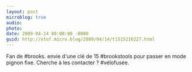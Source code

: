 ```yaml
---
layout: post
microblog: true
audio: 
photo: 
date: 2009-04-14 00:00:00 -0000
guid: http://xtof.micro.blog/2009/04/14/t1515216227.html
---
```

Fan de #brooks. envie d'une clé de 15 #brookstools pour passer en mode pignon fixe. Cherche à les contacter ? #vélofusée.
